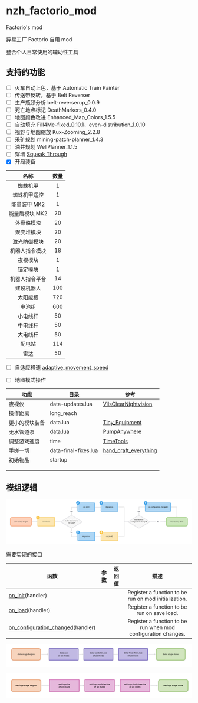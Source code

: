 # nzh_factorio_mod

Factorio's mod

异星工厂 Factorio 自用 mod

整合个人日常使用的辅助性工具

## 支持的功能

- [ ] 火车自动上色，基于 Automatic Train Painter
- [ ] 传送带反转，基于 Belt Reverser
- [ ] 生产瓶颈分析 belt-reverserup_0.0.9
- [ ] 死亡地点标记 DeathMarkers_0.4.0
- [ ] 地图颜色改进 Enhanced_Map_Colors_1.5.5
- [ ] 自动填充 Fill4Me-fixed_0.10.1，even-distribution_1.0.10
- [ ] 视野与地图缩放 Kux-Zooming_2.2.8
- [ ] 采矿规划 mining-patch-planner_1.4.3
- [ ] 油井规划 WellPlanner_1.1.5
- [ ] 穿墙 [Squeak Through](https://mods.factorio.com/mod/Squeak%20Through)
- [x] 开局装备

|      名称      | 数量 |
| :------------: | :--: |
|    蜘蛛机甲    |  1   |
|  蜘蛛机甲遥控  |  1   |
|  能量装甲 MK2  |  1   |
| 能量盾模块 MK2 |  20  |
|   外骨骼模块   |  20  |
|   聚变堆模块   |  20  |
|  激光防御模块  |  20  |
| 机器人指令模块 |  18  |
|    夜视模块    |  1   |
|    锚定模块    |  1   |
| 机器人指令平台 |  14  |
|   建设机器人   | 100  |
|    太阳能板    | 720  |
|     电池组     | 600  |
|    小电线杆    |  50  |
|    中电线杆    |  50  |
|    大电线杆    |  50  |
|     配电站     | 114  |
|      雷达      |  50  |

- [ ] 自适应移速 [adaptive_movement_speed](https://mods.factorio.com/mod/adaptive_movement_speed)
- [ ] 地图模式操作



| 功能           | 目录                 | 参考                                                         |
| -------------- | -------------------- | ------------------------------------------------------------ |
| 夜视仪         | data-updates.lua     | [VilsClearNightvision](https://mods.factorio.com/mod/VilsClearNightvision) |
| 操作距离       | long_reach           |                                                              |
| 更小的模块装备 | data.lua             | [Tiny_Equipment](https://mods.factorio.com/mod/Tiny_Equipment) |
| 无水管道泵     | data.lua             | [PumpAnywhere](https://mods.factorio.com/mod/PumpAnywhere)   |
| 调整游戏速度   | time                 | [TimeTools](https://mods.factorio.com/mod/TimeTools)         |
| 手搓一切       | data-final-fixes.lua | [hand_craft_everything](https://mods.factorio.com/mod/hand_craft_everything) |
| 初始物品       | startup              |                                                              |
|                |                      |                                                              |
|                |                      |                                                              |
|                |                      |                                                              |



## 模组逻辑

![control-stage](./.README.assets/control-stage.png)

需要实现的接口

| 函数                                                         | 参数 | 返回值 |                             描述                             |
| ------------------------------------------------------------ | ---- | ------ | :----------------------------------------------------------: |
| [on_init](https://lua-api.factorio.com/latest/LuaBootstrap.html#LuaBootstrap.on_init)(handler) |      |        |     Register a function to be run on mod initialization.     |
| [on_load](https://lua-api.factorio.com/latest/LuaBootstrap.html#LuaBootstrap.on_load)(handler) |      |        |         Register a function to be run on save load.          |
| [on_configuration_changed](https://lua-api.factorio.com/latest/LuaBootstrap.html#LuaBootstrap.on_configuration_changed)(handler) |      |        | Register a function to be run when mod configuration changes. |

![data](./.README.assets/data.png)

![settings](./.README.assets/settings.png)

